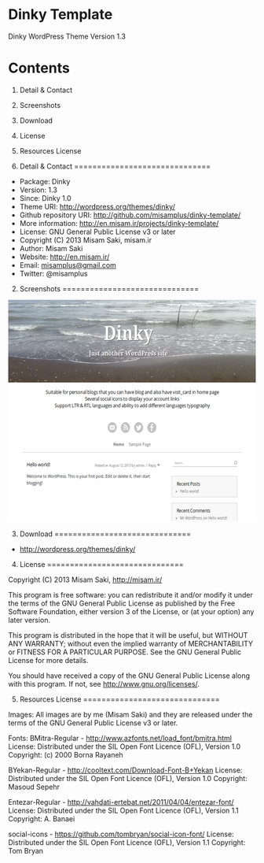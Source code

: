 Dinky Template
==========

Dinky WordPress Theme Version 1.3

Contents
==============================

1. Detail & Contact
2. Screenshots
3. Download
4. License
5. Resources License

1. Detail & Contact
==============================

* Package: Dinky
* Version: 1.3
* Since: Dinky 1.0
* Theme URI: http://wordpress.org/themes/dinky/
* Github repository URI: http://github.com/misamplus/dinky-template/
* More information: http://en.misam.ir/projects/dinky-template/
* License: GNU General Public License v3 or later
* Copyright (C) 2013  Misam Saki, misam.ir
* Author: Misam Saki
* Website: http://en.misam.ir/
* Email: misamplus@gmail.com
* Twitter: @misamplus

2. Screenshots
==============================

<img src="https://github.com/misamplus/dinky-template/raw/master/screenshot.png" alt="Dinky WordPress Theme Screenshot" title="Screenshot" width="600px" height="450px" />

3. Download
==============================

* <http://wordpress.org/themes/dinky/>

4. License
==============================

Copyright (C) 2013  Misam Saki, <http://misam.ir/>

This program is free software: you can redistribute it and/or modify
it under the terms of the GNU General Public License as published by
the Free Software Foundation, either version 3 of the License, or
(at your option) any later version.

This program is distributed in the hope that it will be useful,
but WITHOUT ANY WARRANTY; without even the implied warranty of
MERCHANTABILITY or FITNESS FOR A PARTICULAR PURPOSE.  See the
GNU General Public License for more details.

You should have received a copy of the GNU General Public License
along with this program.  If not, see <http://www.gnu.org/licenses/>.

5. Resources License
==============================

Images:
All images are by me (Misam Saki) and they are released under the terms of the GNU General Public License v3 or later.

Fonts:
BMitra-Regular - ​http://www.azfonts.net/load_font/bmitra.html
License: Distributed under the SIL Open Font Licence (OFL), Version 1.0
Copyright: (c) 2000 Borna Rayaneh

BYekan-Regular - ​http://cooltext.com/Download-Font-B+Yekan
License: Distributed under the SIL Open Font Licence (OFL), Version 1.0
Copyright: Masoud Sepehr

Entezar-Regular - ​http://vahdati-ertebat.net/2011/04/04/entezar-font/
License: Distributed under the SIL Open Font Licence (OFL), Version 1.1
Copyright: A. Banaei

social-icons - ​https://github.com/tombryan/social-icon-font/
License: Distributed under the SIL Open Font Licence (OFL), Version 1.1
Copyright: Tom Bryan